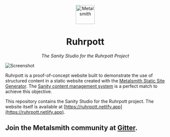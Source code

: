 <p align="center">
  <a href="https://www.metalsmith.io">
    <img alt="Metalsmith" src="https://www.glinka.co/assets/images/metalsmith-logo-bug.png" width="60" />
  </a>
</p>
<h1 align="center">
  Ruhrpott
</h1>
<p align="center"><i>The Sanity Studio for the Ruhrpott Project</i></p>

![Screenshot](https://cdn.sanity.io/images/349a1vg2/production/5f587cb30cc531d7c09bc24d544c5b3e53b9aa92-2600x2096.png?w=1200&h=1200&fit=max&auto=format)

Ruhrpott is a proof-of-concept website built to demonstrate the use of structured content in a static website created with the [Metalsmith Static Site Generator](https://metalsmith.io). The [Sanity content management system](https://www.sanity.io/) is a perfect match to achieve this objective.

This repository contains the Sanity Studio for the Ruhrpott project. The website itself is available at [https://ruhrpott.netlify.app](https://ruhrpott.netlify.app).


## Join the Metalsmith community at [Gitter](https://gitter.im/metalsmith/community).
